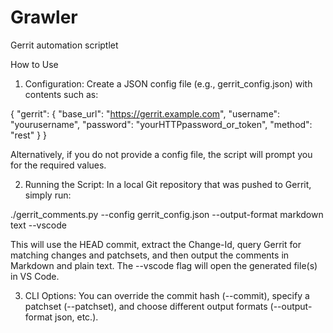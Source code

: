 # Grawler
Gerrit automation scriptlet

How to Use

1. Configuration:
Create a JSON config file (e.g., gerrit_config.json) with contents such as:

{
  "gerrit": {
    "base_url": "https://gerrit.example.com",
    "username": "yourusername",
    "password": "yourHTTPpassword_or_token",
    "method": "rest"
  }
}

Alternatively, if you do not provide a config file, the script will prompt you for the required values.


2. Running the Script:
In a local Git repository that was pushed to Gerrit, simply run:

./gerrit_comments.py --config gerrit_config.json --output-format markdown text --vscode

This will use the HEAD commit, extract the Change-Id, query Gerrit for matching changes and patchsets, and then output the comments in Markdown and plain text. The --vscode flag will open the generated file(s) in VS Code.


3. CLI Options:
You can override the commit hash (--commit), specify a patchset (--patchset), and choose different output formats (--output-format json, etc.).
